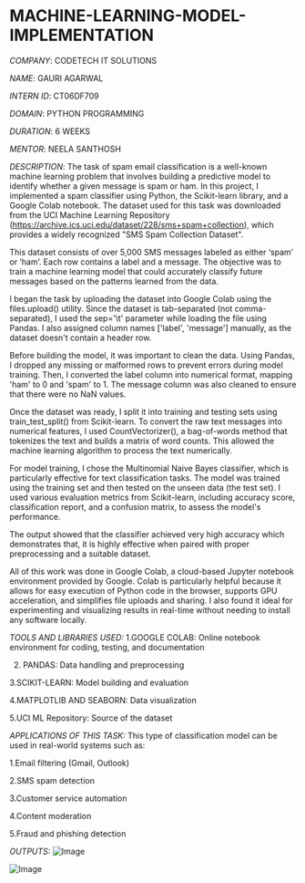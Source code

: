 # MACHINE-LEARNING-MODEL-IMPLEMENTATION

*COMPANY*: CODETECH IT SOLUTIONS

*NAME*: GAURI AGARWAL

*INTERN ID*: CT06DF709

*DOMAIN*: PYTHON PROGRAMMING

*DURATION*: 6 WEEKS

*MENTOR*: NEELA SANTHOSH
                                          
*DESCRIPTION*:
The task of spam email classification is a well-known machine learning problem that involves building a predictive model to identify whether a given message is spam or ham. In this project, I implemented a spam classifier using Python, the Scikit-learn library, and a Google Colab notebook. The dataset used for this task was downloaded from the UCI Machine Learning Repository (https://archive.ics.uci.edu/dataset/228/sms+spam+collection), which provides a widely recognized "SMS Spam Collection Dataset".

This dataset consists of over 5,000 SMS messages labeled as either ‘spam’ or ‘ham’. Each row contains a label and a message. The objective was to train a machine learning model that could accurately classify future messages based on the patterns learned from the data.

I began the task by uploading the dataset into Google Colab using the files.upload() utility. Since the dataset is tab-separated (not comma-separated), I used the sep='\t' parameter while loading the file using Pandas. I also assigned column names ['label', 'message'] manually, as the dataset doesn't contain a header row.

Before building the model, it was important to clean the data. Using Pandas, I dropped any missing or malformed rows to prevent errors during model training. Then, I converted the label column into numerical format, mapping 'ham' to 0 and 'spam' to 1. The message column was also cleaned to ensure that there were no NaN values.

Once the dataset was ready, I split it into training and testing sets using train_test_split() from Scikit-learn. To convert the raw text messages into numerical features, I used CountVectorizer(), a bag-of-words method that tokenizes the text and builds a matrix of word counts. This allowed the machine learning algorithm to process the text numerically.

For model training, I chose the Multinomial Naive Bayes classifier, which is particularly effective for text classification tasks. The model was trained using the training set and then tested on the unseen data (the test set). I used various evaluation metrics from Scikit-learn, including accuracy score, classification report, and a confusion matrix, to assess the model's performance.

The output showed that the classifier achieved very high accuracy which demonstrates that, it is highly effective when paired with proper preprocessing and a suitable dataset.

All of this work was done in Google Colab, a cloud-based Jupyter notebook environment provided by Google. Colab is particularly helpful because it allows for easy execution of Python code in the browser, supports GPU acceleration, and simplifies file uploads and sharing. I also found it ideal for experimenting and visualizing results in real-time without needing to install any software locally.

*TOOLS AND LIBRARIES USED:*
1.GOOGLE COLAB: Online notebook environment for coding, testing, and documentation

2. PANDAS: Data handling and preprocessing

3.SCIKIT-LEARN: Model building and evaluation

4.MATPLOTLIB AND SEABORN: Data visualization

5.UCI ML Repository: Source of the dataset

*APPLICATIONS OF THIS TASK:*
This type of classification model can be used in real-world systems such as:

1.Email filtering (Gmail, Outlook)

2.SMS spam detection

3.Customer service automation

4.Content moderation

5.Fraud and phishing detection

*OUTPUTS:*
![Image](https://github.com/user-attachments/assets/2c261e1e-7783-4fcb-9563-a578f569efda)

![Image](https://github.com/user-attachments/assets/312595d2-fd8c-4705-8b8e-c4c6dc3ac5f1)
